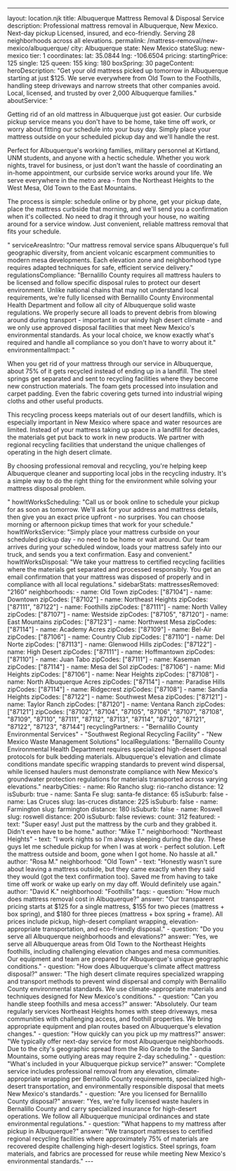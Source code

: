 ---
layout: location.njk
title: Albuquerque Mattress Removal & Disposal Service
description: Professional mattress removal in Albuquerque, New Mexico. Next-day pickup Licensed, insured, and eco-friendly. Serving 28 neighborhoods across all elevations.
permalink: /mattress-removal/new-mexico/albuquerque/
city: Albuquerque state: New Mexico stateSlug: new-mexico tier: 1 coordinates: lat: 35.0844 lng: -106.6504 pricing: startingPrice: 125 single: 125 queen: 155 king: 180 boxSpring: 30 pageContent: heroDescription: "Get your old mattress picked up tomorrow in Albuquerque starting at just $125. We serve everywhere from Old Town to the Foothills, handling steep driveways and narrow streets that other companies avoid. Local, licensed, and trusted by over 2,000 Albuquerque families." aboutService: "<p>Getting rid of an old mattress in Albuquerque just got easier. Our curbside pickup service means you don't have to be home, take time off work, or worry about fitting our schedule into your busy day. Simply place your mattress outside on your scheduled pickup day and we'll handle the rest.</p><p>Perfect for Albuquerque's working families, military personnel at Kirtland, UNM students, and anyone with a hectic schedule. Whether you work nights, travel for business, or just don't want the hassle of coordinating an in-home appointment, our curbside service works around your life. We serve everywhere in the metro area - from the Northeast Heights to the West Mesa, Old Town to the East Mountains.</p><p>The process is simple: schedule online or by phone, get your pickup date, place the mattress curbside that morning, and we'll send you a confirmation when it's collected. No need to drag it through your house, no waiting around for a service window. Just convenient, reliable mattress removal that fits your schedule.</p>" serviceAreasIntro: "Our mattress removal service spans Albuquerque's full geographic diversity, from ancient volcanic escarpment communities to modern mesa developments. Each elevation zone and neighborhood type requires adapted techniques for safe, efficient service delivery." regulationsCompliance: "Bernalillo County requires all mattress haulers to be licensed and follow specific disposal rules to protect our desert environment. Unlike national chains that may not understand local requirements, we're fully licensed with Bernalillo County Environmental Health Department and follow all city of Albuquerque solid waste regulations. We properly secure all loads to prevent debris from blowing around during transport - important in our windy high desert climate - and we only use approved disposal facilities that meet New Mexico's environmental standards. As your local choice, we know exactly what's required and handle all compliance so you don't have to worry about it." environmentalImpact: "<p>When you get rid of your mattress through our service in Albuquerque, about 75% of it gets recycled instead of ending up in a landfill. The steel springs get separated and sent to recycling facilities where they become new construction materials. The foam gets processed into insulation and carpet padding. Even the fabric covering gets turned into industrial wiping cloths and other useful products.</p><p>This recycling process keeps materials out of our desert landfills, which is especially important in New Mexico where space and water resources are limited. Instead of your mattress taking up space in a landfill for decades, the materials get put back to work in new products. We partner with regional recycling facilities that understand the unique challenges of operating in the high desert climate.</p><p>By choosing professional removal and recycling, you're helping keep Albuquerque cleaner and supporting local jobs in the recycling industry. It's a simple way to do the right thing for the environment while solving your mattress disposal problem.</p>" howItWorksScheduling: "Call us or book online to schedule your pickup for as soon as tomorrow. We'll ask for your address and mattress details, then give you an exact price upfront - no surprises. You can choose morning or afternoon pickup times that work for your schedule." howItWorksService: "Simply place your mattress curbside on your scheduled pickup day - no need to be home or wait around. Our team arrives during your scheduled window, loads your mattress safely into our truck, and sends you a text confirmation. Easy and convenient." howItWorksDisposal: "We take your mattress to certified recycling facilities where the materials get separated and processed responsibly. You get an email confirmation that your mattress was disposed of properly and in compliance with all local regulations." sidebarStats: mattressesRemoved: "2160" neighborhoods: - name: Old Town zipCodes: ["87104"] - name: Downtown zipCodes: ["87102"] - name: Northeast Heights zipCodes: ["87111", "87122"] - name: Foothills zipCodes: ["87111"] - name: North Valley zipCodes: ["87107"] - name: Westside zipCodes: ["87105", "87120"] - name: East Mountains zipCodes: ["87123"] - name: Northwest Mesa zipCodes: ["87114"] - name: Academy Acres zipCodes: ["87109"] - name: Bel-Air zipCodes: ["87106"] - name: Country Club zipCodes: ["87110"] - name: Del Norte zipCodes: ["87113"] - name: Glenwood Hills zipCodes: ["87122"] - name: High Desert zipCodes: ["87111"] - name: Hoffmantown zipCodes: ["87110"] - name: Juan Tabo zipCodes: ["87111"] - name: Kaseman zipCodes: ["87114"] - name: Mesa del Sol zipCodes: ["87106"] - name: Mid Heights zipCodes: ["87106"] - name: Near Heights zipCodes: ["87108"] - name: North Albuquerque Acres zipCodes: ["87114"] - name: Paradise Hills zipCodes: ["87114"] - name: Ridgecrest zipCodes: ["87108"] - name: Sandia Heights zipCodes: ["87122"] - name: Southwest Mesa zipCodes: ["87121"] - name: Taylor Ranch zipCodes: ["87120"] - name: Ventana Ranch zipCodes: ["87121"] zipCodes: ["87102", "87104", "87105", "87106", "87107", "87108", "87109", "87110", "87111", "87112", "87113", "87114", "87120", "87121", "87122", "87123", "87144"] recyclingPartners: - "Bernalillo County Environmental Services" - "Southwest Regional Recycling Facility" - "New Mexico Waste Management Solutions" localRegulations: "Bernalillo County Environmental Health Department requires specialized high-desert disposal protocols for bulk bedding materials. Albuquerque's elevation and climate conditions mandate specific wrapping standards to prevent wind dispersal, while licensed haulers must demonstrate compliance with New Mexico's groundwater protection regulations for materials transported across varying elevations." nearbyCities: - name: Rio Rancho slug: rio-rancho distance: 12 isSuburb: true - name: Santa Fe slug: santa-fe distance: 65 isSuburb: false - name: Las Cruces slug: las-cruces distance: 225 isSuburb: false - name: Farmington slug: farmington distance: 180 isSuburb: false - name: Roswell slug: roswell distance: 200 isSuburb: false reviews: count: 312 featured: - text: "Super easy! Just put the mattress by the curb and they grabbed it. Didn't even have to be home." author: "Mike T." neighborhood: "Northeast Heights" - text: "I work nights so I'm always sleeping during the day. These guys let me schedule pickup for when I was at work - perfect solution. Left the mattress outside and boom, gone when I got home. No hassle at all." author: "Rosa M." neighborhood: "Old Town" - text: "Honestly wasn't sure about leaving a mattress outside, but they came exactly when they said they would (got the text confirmation too). Saved me from having to take time off work or wake up early on my day off. Would definitely use again." author: "David K." neighborhood: "Foothills" faqs: - question: "How much does mattress removal cost in Albuquerque?" answer: "Our transparent pricing starts at $125 for a single mattress, $155 for two pieces (mattress + box spring), and $180 for three pieces (mattress + box spring + frame). All prices include pickup, high-desert compliant wrapping, elevation-appropriate transportation, and eco-friendly disposal." - question: "Do you serve all Albuquerque neighborhoods and elevations?" answer: "Yes, we serve all Albuquerque areas from Old Town to the Northeast Heights foothills, including challenging elevation changes and mesa communities. Our equipment and team are prepared for Albuquerque's unique geographic conditions." - question: "How does Albuquerque's climate affect mattress disposal?" answer: "The high desert climate requires specialized wrapping and transport methods to prevent wind dispersal and comply with Bernalillo County environmental standards. We use climate-appropriate materials and techniques designed for New Mexico's conditions." - question: "Can you handle steep foothills and mesa access?" answer: "Absolutely. Our team regularly services Northeast Heights homes with steep driveways, mesa communities with challenging access, and foothill properties. We bring appropriate equipment and plan routes based on Albuquerque's elevation changes." - question: "How quickly can you pick up my mattress?" answer: "We typically offer next-day service for most Albuquerque neighborhoods. Due to the city's geographic spread from the Rio Grande to the Sandia Mountains, some outlying areas may require 2-day scheduling." - question: "What's included in your Albuquerque pickup service?" answer: "Complete service includes professional removal from any elevation, climate-appropriate wrapping per Bernalillo County requirements, specialized high-desert transportation, and environmentally responsible disposal that meets New Mexico's standards." - question: "Are you licensed for Bernalillo County disposal?" answer: "Yes, we're fully licensed waste haulers in Bernalillo County and carry specialized insurance for high-desert operations. We follow all Albuquerque municipal ordinances and state environmental regulations." - question: "What happens to my mattress after pickup in Albuquerque?" answer: "We transport mattresses to certified regional recycling facilities where approximately 75% of materials are recovered despite challenging high-desert logistics. Steel springs, foam materials, and fabrics are processed for reuse while meeting New Mexico's environmental standards." ---